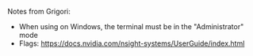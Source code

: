 Notes from Grigori:

* When using on Windows, the terminal must be in the "Administrator" mode
* Flags: https://docs.nvidia.com/nsight-systems/UserGuide/index.html
